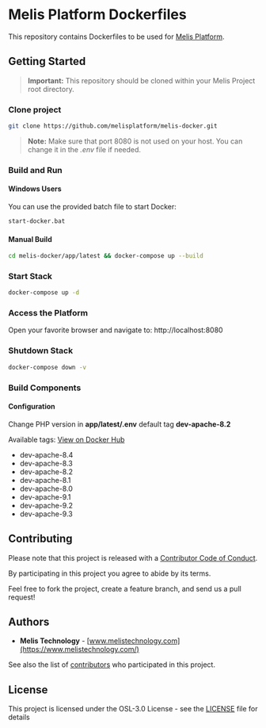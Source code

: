 # Melis Platform Dockerfiles

This repository contains Dockerfiles to be used for [Melis Platform](https://www.melistechnology.com/).

## Getting Started

> **Important:** This repository should be cloned within your Melis Project root directory.

### Clone project
```bash
git clone https://github.com/melisplatform/melis-docker.git
```

> **Note:** Make sure that port 8080 is not used on your host. You can change it in the *.env* file if needed.

### Build and Run

#### Windows Users
You can use the provided batch file to start Docker:
```bash
start-docker.bat
```

#### Manual Build
```bash
cd melis-docker/app/latest && docker-compose up --build
```

### Start Stack
```bash
docker-compose up -d
```

### Access the Platform
Open your favorite browser and navigate to: http://localhost:8080

### Shutdown Stack
```bash
docker-compose down -v
```

### Build Components

#### Configuration
Change PHP version in **app/latest/.env** default tag **dev-apache-8.2**

Available tags: [View on Docker Hub](https://hub.docker.com/repository/docker/melisplatform/melis-docker)
* dev-apache-8.4
* dev-apache-8.3
* dev-apache-8.2
* dev-apache-8.1
* dev-apache-8.0
* dev-apache-9.1
* dev-apache-9.2
* dev-apache-9.3


## Contributing

Please note that this project is released with a [Contributor Code of Conduct](http://contributor-covenant.org/version/1/2/0/).

By participating in this project you agree to abide by its terms.

Feel free to fork the project, create a feature branch, and send us a pull request!

## Authors

* **Melis Technology** - [www.melistechnology.com](https://www.melistechnology.com/)

See also the list of [contributors](https://github.com/melisplatform/melis-docker/contributors) who participated in this project.

## License

This project is licensed under the OSL-3.0 License - see the [LICENSE](LICENSE) file for details